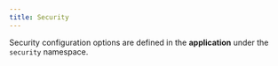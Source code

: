 ```yaml
---
title: Security
---
```


Security configuration options are defined in the **application** under the `security` namespace.
